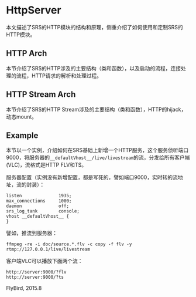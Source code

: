 # HttpServer

本文描述了SRS的HTTP模块的结构和原理，侧重介绍了如何使用和定制SRS的HTTP模块。

## HTTP Arch

本节介绍了SRS的HTTP涉及的主要结构（类和函数），以及启动的流程，连接处理的流程，HTTP请求的解析和处理过程。

## HTTP Stream Arch

本节介绍了SRS的HTTP Stream涉及的主要结构（类和函数），HTTP的hijack，动态mount。

## Example

本节以一个实例，介绍如何在SRS基础上新增一个HTTP服务，这个服务侦听端口9000，将服务器的`__defaultVhost__/live/livestream`的流，分发给所有客户端(VLC)，流格式是HTTP FLV和TS。

服务器配置（实例没有新增配置，都是写死的，譬如端口9000，实时转的流地址，流的封装）：
```
listen              1935;
max_connections     1000;
daemon              off;
srs_log_tank        console;
vhost __defaultVhost__ {
}
```

譬如，推流到服务器：
```
ffmpeg -re -i doc/source.*.flv -c copy -f flv -y rtmp://127.0.0.1/live/livestream
```

客户端VLC可以播放下面两个流：
```
http://server:9000/?flv
http://server:9000/?ts
```

FlyBird, 2015.8